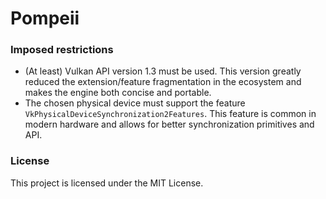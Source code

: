 # Pompeii

### Imposed restrictions
- (At least) Vulkan API version 1.3 must be used. This version greatly reduced the extension/feature fragmentation in the ecosystem and makes the engine both concise and portable.
- The chosen physical device must support the feature `VkPhysicalDeviceSynchronization2Features`. This feature is common in modern hardware and allows for better synchronization primitives and API.

### License
This project is licensed under the MIT License.